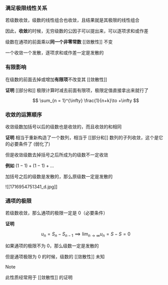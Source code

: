 ---
---

### 满足极限线性关系

若级数收敛，级数的线性组合也收敛，且结果就是其极限的线性组合

因此，**收敛**的时候，无穷级数的公因子可以提出来，可以逐项求和或作差

级数在通项的前面乘以**同一个非零常数** [[敛散性]] 不变

一个收敛一个发散，逐项求和或作差一定是发散的


### 有限影响

在级数的前面去掉或增加**有限项**不改变其 [[敛散性]]

**证明** [[部分和]] 极限计算时减去前面有限项，极限定值直接拿出来就行了

$$
\sum_{n = 1}^{\infty} \frac{1}{n+k}\to +\infty
$$

### 收敛的运算顺序

收敛级数加括号以后的级数也是收敛的，而且收敛的和相同

**证明** 相当于重新构造了一个数列，相当于 [[部分和]] 数列的子列收敛，这个是它的必要条件了 (弱化了)


但是收敛级数去掉括号之后所成为的级数不一定收敛

**例如** $(1-1)+(1-1)+\dots$

加括号之后的级数是发散的，那么原级数一定是发散的

![[1716954751341_d.jpg]]


### 通项的极限

若级数收敛，那么通项的极限一定是 0（必要条件）

**证明**

$$
u_{n}=S_{n}-S_{n-1} \implies \lim_{ n \to \infty } u_{n}=S-S=0
$$

如果通项的极限不为 0，那么级数一定是发散的

但是通项极限为 0 的时候，级数的 [[敛散性]] 未知

> [!NOTE]
> 此性质经常用于 [[敛散性]] 的证明
